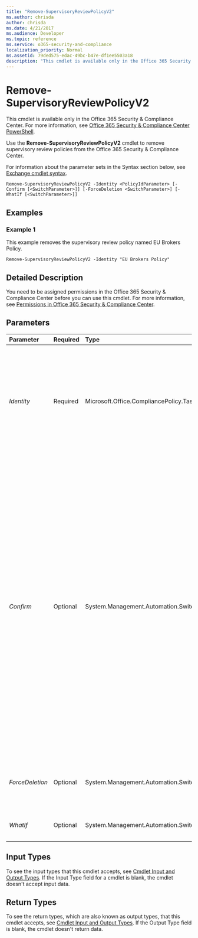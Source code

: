 ```yaml
---
title: "Remove-SupervisoryReviewPolicyV2"
ms.author: chrisda
author: chrisda
ms.date: 4/21/2017
ms.audience: Developer
ms.topic: reference
ms.service: o365-security-and-compliance
localization_priority: Normal
ms.assetid: 79ded575-edac-49bc-b47e-df1ee5503a18
description: "This cmdlet is available only in the Office 365 Security &amp; Compliance Center. For more information, see Office 365 Security &amp; Compliance Center PowerShell."
---
```


# Remove-SupervisoryReviewPolicyV2

This cmdlet is available only in the Office 365 Security &amp; Compliance Center. For more information, see [Office 365 Security &amp; Compliance Center PowerShell](https://technet.microsoft.com/library/mt587091.aspx).
  
Use the **Remove-SupervisoryReviewPolicyV2** cmdlet to remove supervisory review policies from the Office 365 Security &amp; Compliance Center.
  
For information about the parameter sets in the Syntax section below, see [Exchange cmdlet syntax](https://technet.microsoft.com/library/bb123552.aspx).
  
```
Remove-SupervisoryReviewPolicyV2 -Identity <PolicyIdParameter> [-Confirm [<SwitchParameter>]] [-ForceDeletion <SwitchParameter>] [-WhatIf [<SwitchParameter>]]

```

## Examples
<a name="Examples"> </a>

### Example 1

This example removes the supervisory review policy named EU Brokers Policy.
  
```
Remove-SupervisoryReviewPolicyV2 -Identity "EU Brokers Policy"
```

## Detailed Description
<a name="DetailedDescription"> </a>

You need to be assigned permissions in the Office 365 Security &amp; Compliance Center before you can use this cmdlet. For more information, see [Permissions in Office 365 Security &amp; Compliance Center](https://go.microsoft.com/fwlink/p/?LinkId=511920).
  
## Parameters
<a name="DetailedDescription"> </a>

|**Parameter**|**Required**|**Type**|**Description**|
|:-----|:-----|:-----|:-----|
| _Identity_ <br/> |Required  <br/> |Microsoft.Office.CompliancePolicy.Tasks.PolicyIdParameter  <br/> | The _Identity_parameter specifies the supervisory review policy that you want to remove. You can use any value that uniquely identifies the policy. For example:  <br/>  Name <br/>  Distinguished name (DN) <br/>  GUID <br/> |
| _Confirm_ <br/> |Optional  <br/> |System.Management.Automation.SwitchParameter  <br/> | The _Confirm_ switch specifies whether to show or hide the confirmation prompt. How this switch affects the cmdlet depends on if the cmdlet requires confirmation before proceeding. <br/>  Destructive cmdlets (for example, **Remove-\*** cmdlets) have a built-in pause that forces you to acknowledge the command before proceeding. For these cmdlets, you can skip the confirmation prompt by using this exact syntax: `-Confirm:$false`.  <br/>  Most other cmdlets (for example, **New-\*** and **Set-\*** cmdlets) don't have a built-in pause. For these cmdlets, specifying the _Confirm_ switch without a value introduces a pause that forces you acknowledge the command before proceeding. <br/> |
| _ForceDeletion_ <br/> |Optional  <br/> |System.Management.Automation.SwitchParameter  <br/> |The  _ForceDeletion_ switch forces the removal of the policy. You don't need to specify a value with this switch. <br/> |
| _WhatIf_ <br/> |Optional  <br/> |System.Management.Automation.SwitchParameter  <br/> |This parameter is reserved for internal Microsoft use.  <br/> |
   
## Input Types
<a name="InputTypes"> </a>

To see the input types that this cmdlet accepts, see [Cmdlet Input and Output Types](http://go.microsoft.com/fwlink/p/?linkId=616387). If the Input Type field for a cmdlet is blank, the cmdlet doesn't accept input data. 
  
## Return Types
<a name="ReturnTypes"> </a>

To see the return types, which are also known as output types, that this cmdlet accepts, see [Cmdlet Input and Output Types](http://go.microsoft.com/fwlink/p/?linkId=616387). If the Output Type field is blank, the cmdlet doesn't return data. 
  


